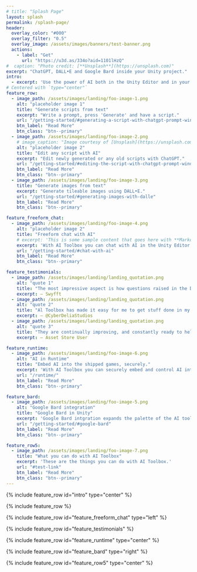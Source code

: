 ```yaml
---
# title: "Splash Page"
layout: splash
permalink: /splash-page/
header:
  overlay_color: "#000"
  overlay_filter: "0.5"
  overlay_image: /assets/images/banners/test-banner.png
  actions:
    - label: "Get"
      url: "https://u3d.as/334o?aid=1101lHzQ"
#  caption: "Photo credit: [**Unsplash**](https://unsplash.com)"
excerpt: "ChatGPT, DALL•E and Google Bard inside your Unity project."
intro:
  - excerpt: 'Use the power of AI both in the Unity Editor and in your shipped games. It allows you to generate C# scripts from text descriptions, and generate images from text descriptions, including seamlessly tiling ones, right in your project.'
# Centered with `type="center"`
feature_row:
  - image_path: /assets/images/landing/foo-image-1.png
    alt: "placeholder image 1"
    title: "Generate scripts from text"
    excerpt: "Write a prompt, press 'Generate' and have a script."
    url: "/getting-started/#generating-a-script-with-chatgpt-prompt-window"
    btn_label: "Read More"
    btn_class: "btn--primary"
  - image_path: /assets/images/landing/foo-image-2.png
    # image_caption: "Image courtesy of [Unsplash](https://unsplash.com/)"
    alt: "placeholder image 2"
    title: "Edit any script with AI"
    excerpt: "Edit newly generated or any old scripts with ChatGPT."
    url: "/getting-started/#editing-the-script-with-chatgpt-prompt-window"
    btn_label: "Read More"
    btn_class: "btn--primary"
  - image_path: /assets/images/landing/foo-image-3.png
    title: "Generate images from text"
    excerpt: "Generate tileable images using DALL•E."
    url: "/getting-started/#generating-images-with-dalle"
    btn_label: "Read More"
    btn_class: "btn--primary"

feature_freeform_chat:
  - image_path: /assets/images/landing/foo-image-4.png
    alt: "placeholder image 2"
    title: "Freeform chat with AI"
    # excerpt: 'This is some sample content that goes here with **Markdown** formatting. Left aligned with `type="left"`'
    excerpt: 'With AI Toolbox you can chat with AI in the Unity Editor about anything — ask it to explain code, where to find things in Unity, learn a delicious taco recipe.'
    url: "/getting-started/#chat-with-ai"
    btn_label: "Read More"
    btn_class: "btn--primary"

feature_testimonials:
  - image_path: /assets/images/landing/landing_quotation.png
    alt: "quote 1"
    title: "The most impressive aspect is how questions raised in the Discord community evolve into new features. With user feedback shaping its development, we've seen the integration of different Al sources like Google Bard, and the inclusion of the new Extended Context models such as GPT-3.5 16k. This real-time evolution is a testament to the asset's commitment to innovation and user-centricity."
    excerpt: — Swyfft
  - image_path: /assets/images/landing/landing_quotation.png
    alt: "quote 2"
    title: "Al Toolbox has made it easy for me to get stuff done in my project for an amateur game developer. It's very easy to quickly prototype scripts and generate textures for walls or items needed in games. I use it to intergrade other templates and tools together in Unity. It's a great tool set at a affordable price!"
    excerpt: — @CyberDeliaStudios
  - image_path: /assets/images/landing/landing_quotation.png
    alt: "quote 3"
    title: "They are continually improving, and constantly ready to help support with any of their other products."
    excerpt: — Asset Store User

feature_runtime:
  - image_path: /assets/images/landing/foo-image-6.png
    alt: "AI in Runtime"
    title: "Embed AI into the shipped games, securely."
    excerpt: 'With AI Toolbox you can securely embed and control AI into the shipped games.'
    url: "/runtime/"
    btn_label: "Read More"
    btn_class: "btn--primary"

feature_bard:
  - image_path: /assets/images/landing/foo-image-5.png
    alt: "Google Bard integration"
    title: "Google Bard in Unity"
    excerpt: 'Google Bard intgration expands the palette of the AI tools available in your Unity project.'
    url: "/getting-started/#google-bard"
    btn_label: "Read More"
    btn_class: "btn--primary"

feature_row5:
  - image_path: /assets/images/landing/foo-image-7.png
    title: "What you can do with AI Toolbox"
    excerpt: 'These are the things you can do with AI Toolbox.'
    url: "#test-link"
    btn_label: "Read More"
    btn_class: "btn--primary"
---
```


{% include feature_row id="intro" type="center" %}

{% include feature_row %}

{% include feature_row id="feature_freeform_chat" type="left" %}

{% include feature_row id="feature_testimonials" %}

{% include feature_row id="feature_runtime" type="center" %}

{% include feature_row id="feature_bard" type="right" %}

{% include feature_row id="feature_row5" type="center" %}



